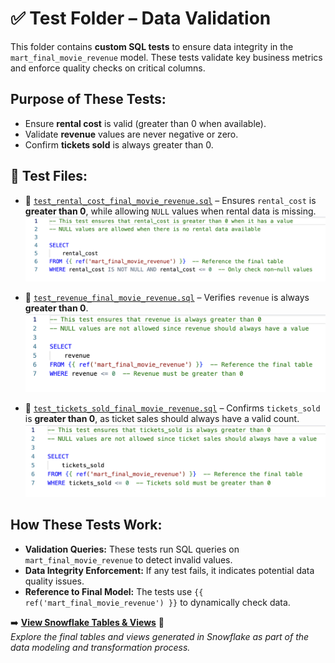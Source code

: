 # ✅ Test Folder – Data Validation

This folder contains **custom SQL tests** to ensure data integrity in the `mart_final_movie_revenue` model. These tests validate key business metrics and enforce quality checks on critical columns.

##  Purpose of These Tests:
- Ensure **rental cost** is valid (greater than 0 when available).
- Validate **revenue** values are never negative or zero.
- Confirm **tickets sold** is always greater than 0.

## 📂 Test Files:

- 📝 [`test_rental_cost_final_movie_revenue.sql`](test_rental_cost_final_movie_revenue.sql) – Ensures `rental_cost` is **greater than 0**, while allowing `NULL` values when rental data is missing.  
  ![test_rental_cost_final_movie_revenue](images/test_rental_cost_final_movie_revenue.png)

- 📝 [`test_revenue_final_movie_revenue.sql`](test_revenue_final_movie_revenue.sql) – Verifies `revenue` is always **greater than 0**.  
  ![test_revenue_final_movie_revenue](images/test_revenue_final_movie_revenue.png)

- 📝 [`test_tickets_sold_final_movie_revenue.sql`](test_tickets_sold_final_movie_revenue.sql) – Confirms `tickets_sold` is **greater than 0**, as ticket sales should always have a valid count.  
  ![test_tickets_sold_final_movie_revenue](images/test_tickets_sold_final_movie_revenue.png)

##  How These Tests Work:
- **Validation Queries:** These tests run SQL queries on `mart_final_movie_revenue` to detect invalid values.
- **Data Integrity Enforcement:** If any test fails, it indicates potential data quality issues.
- **Reference to Final Model:** The tests use `{{ ref('mart_final_movie_revenue') }}` to dynamically check data.

➡️ **[View Snowflake Tables & Views](../snowflake)** 🔗  
_Explore the final tables and views generated in Snowflake as part of the data modeling and transformation process._
